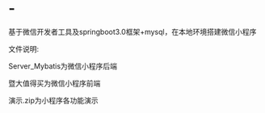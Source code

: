 # -
基于微信开发者工具及springboot3.0框架+mysql，在本地环境搭建微信小程序

文件说明:

  Server_Mybatis为微信小程序后端

  暨大值得买为微信小程序前端

  演示.zip为小程序各功能演示
